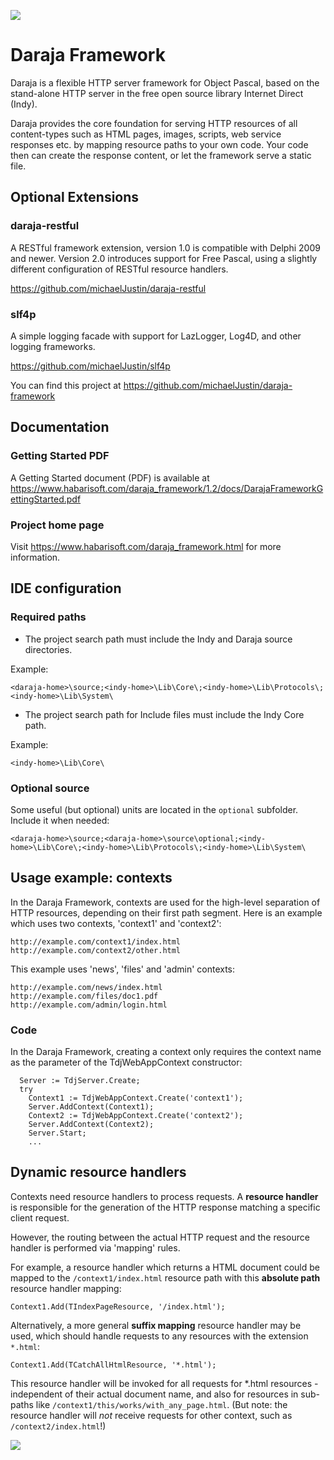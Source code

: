 ![](https://www.habarisoft.com/images/daraja_logo_landscape_2016_2.png)

# Daraja Framework

Daraja is a flexible HTTP server framework for Object Pascal, based on the stand-alone HTTP server in the free open source library Internet Direct (Indy).

Daraja provides the core foundation for serving HTTP resources of all content-types such as HTML pages, images, scripts, web service responses etc. by mapping resource paths to your own code. Your code then can create the response content, or let the framework serve a static file. 

## Optional Extensions

### daraja-restful

A RESTful framework extension, version 1.0 is compatible with Delphi 2009 and newer. Version 2.0 introduces support for Free Pascal, using a slightly different configuration of RESTful resource handlers.

https://github.com/michaelJustin/daraja-restful

### slf4p

A simple logging facade with support for LazLogger, Log4D, and other logging frameworks.

https://github.com/michaelJustin/slf4p

You can find this project at https://github.com/michaelJustin/daraja-framework

## Documentation

### Getting Started PDF

A Getting Started document (PDF) is available at https://www.habarisoft.com/daraja_framework/1.2/docs/DarajaFrameworkGettingStarted.pdf

### Project home page

Visit https://www.habarisoft.com/daraja_framework.html for more information.

## IDE configuration

### Required paths

* The project search path must include the Indy and Daraja source directories.

Example:

`<daraja-home>\source;<indy-home>\Lib\Core\;<indy-home>\Lib\Protocols\;<indy-home>\Lib\System\`

* The project search path for Include files must include the Indy Core path.

Example:

`<indy-home>\Lib\Core\`

### Optional source

Some useful (but optional) units are located in the `optional` subfolder. Include it when needed:

`<daraja-home>\source;<daraja-home>\source\optional;<indy-home>\Lib\Core\;<indy-home>\Lib\Protocols\;<indy-home>\Lib\System\`

## Usage example: contexts

In the Daraja Framework, contexts are used for the high-level separation of HTTP resources, depending on their first path segment. Here is an example which uses two contexts, 'context1' and 'context2': 

    http://example.com/context1/index.html
    http://example.com/context2/other.html

This example uses 'news', 'files' and 'admin' contexts:

    http://example.com/news/index.html
    http://example.com/files/doc1.pdf
    http://example.com/admin/login.html

### Code
In the Daraja Framework, creating a context only requires the context name as the parameter of the TdjWebAppContext constructor: 

      Server := TdjServer.Create;
      try
        Context1 := TdjWebAppContext.Create('context1');
        Server.AddContext(Context1); 
        Context2 := TdjWebAppContext.Create('context2');
        Server.AddContext(Context2); 
        Server.Start;
        ... 

## Dynamic resource handlers

Contexts need resource handlers to process requests. A **resource handler** is responsible for the generation of the HTTP response matching a specific client request.

However, the routing between the actual HTTP request and the resource handler is performed via 'mapping' rules.

For example, a resource handler which returns a HTML document could be mapped to the `/context1/index.html` resource path with this **absolute path** resource handler mapping:

    Context1.Add(TIndexPageResource, '/index.html');

Alternatively, a more general **suffix mapping** resource handler may be used, which should handle requests to any resources with the extension `*.html`:

    Context1.Add(TCatchAllHtmlResource, '*.html');

This resource handler will be invoked for all requests for *.html resources - independent of their actual document name, and also for resources in sub-paths like `/context1/this/works/with_any_page.html`. (But note: the resource handler will _not_ receive requests for other context, such as `/context2/index.html`!)

![](https://www.habarisoft.com/images/daraja_logo_landscape_2016_2.png)